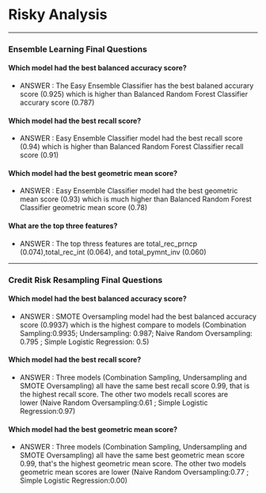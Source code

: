 # Risky Analysis
- - -

###  Ensemble Learning Final Questions


  #### Which model had the best balanced accuracy score?

  * ANSWER : 
  The Easy Ensemble Classifier has the best balaned accurary score (0.925) which is higher than Balanced Random Forest Classifier accurary   score   (0.787)


   #### Which model had the best recall score?

   * ANSWER : 
   Easy Ensemble Classifier model had the best recall score (0.94) which is higher than Balanced Random Forest Classifier recall score (0.91)

   #### Which model had the best geometric mean score?

   * ANSWER :
   Easy Ensemble Classifier model had the best geometric mean score (0.93) which is much higher than Balanced Random Forest Classifier geometric mean score      (0.78)

   #### What are the top three features?

   * ANSWER :
   The top thress features are total_rec_prncp (0.074),total_rec_int (0.064), and total_pymnt_inv (0.060)

- - -

###  Credit Risk Resampling Final Questions

#### Which model had the best balanced accuracy score?

   * ANSWER : 
   SMOTE Oversampling model had the best balanced accuracy score (0.9937) which is the highest compare to models (Combination Sampling:0.9935; Undersampling: 0.987; Naive Random Oversampling:    0.795 ; Simple Logistic Regression: 0.5)

#### Which model had the best recall score?

   * ANSWER : 
   Three models (Combination Sampling, Undersampling and SMOTE Oversampling) all have the same best recall score 0.99, that is the highest recall score. The other two models recall scores are    
   lower (Naive Random Oversampling:0.61 ; Simple Logistic Regression:0.97)


#### Which model had the best geometric mean score?

   * ANSWER : 
   Three models (Combination Sampling, Undersampling and SMOTE Oversampling) all have the same best geometric mean score 0.99, that's the highest geometric mean score. The other two models  
   geometric mean scores are lower (Naive Random Oversampling:0.77 ; Simple Logistic Regression:0.00)
